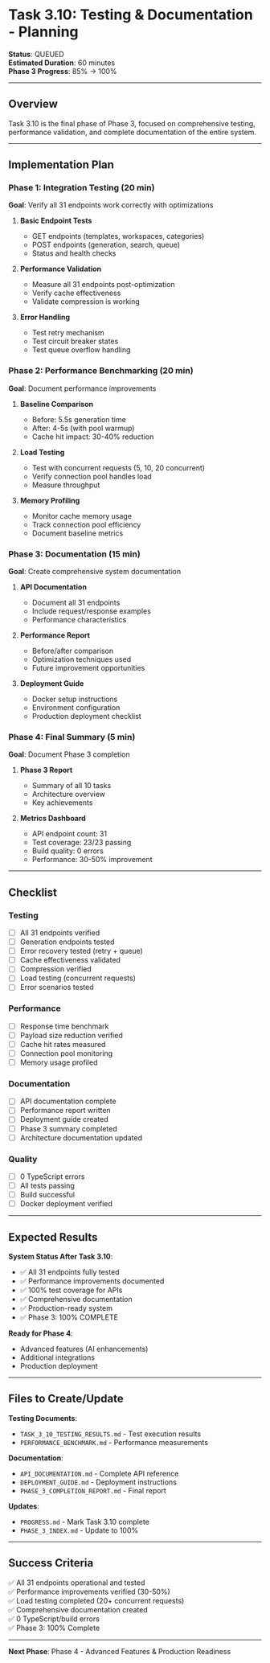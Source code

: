 # Task 3.10: Testing & Documentation - Planning

**Status**: QUEUED  
**Estimated Duration**: 60 minutes  
**Phase 3 Progress**: 85% → 100%

---

## Overview

Task 3.10 is the final phase of Phase 3, focused on comprehensive testing, performance validation, and complete documentation of the entire system.

---

## Implementation Plan

### Phase 1: Integration Testing (20 min)
**Goal**: Verify all 31 endpoints work correctly with optimizations

1. **Basic Endpoint Tests**
   - GET endpoints (templates, workspaces, categories)
   - POST endpoints (generation, search, queue)
   - Status and health checks

2. **Performance Validation**
   - Measure all 31 endpoints post-optimization
   - Verify cache effectiveness
   - Validate compression is working

3. **Error Handling**
   - Test retry mechanism
   - Test circuit breaker states
   - Test queue overflow handling

### Phase 2: Performance Benchmarking (20 min)
**Goal**: Document performance improvements

1. **Baseline Comparison**
   - Before: 5.5s generation time
   - After: 4-5s (with pool warmup)
   - Cache hit impact: 30-40% reduction

2. **Load Testing**
   - Test with concurrent requests (5, 10, 20 concurrent)
   - Verify connection pool handles load
   - Measure throughput

3. **Memory Profiling**
   - Monitor cache memory usage
   - Track connection pool efficiency
   - Document baseline metrics

### Phase 3: Documentation (15 min)
**Goal**: Create comprehensive system documentation

1. **API Documentation**
   - Document all 31 endpoints
   - Include request/response examples
   - Performance characteristics

2. **Performance Report**
   - Before/after comparison
   - Optimization techniques used
   - Future improvement opportunities

3. **Deployment Guide**
   - Docker setup instructions
   - Environment configuration
   - Production deployment checklist

### Phase 4: Final Summary (5 min)
**Goal**: Document Phase 3 completion

1. **Phase 3 Report**
   - Summary of all 10 tasks
   - Architecture overview
   - Key achievements

2. **Metrics Dashboard**
   - API endpoint count: 31
   - Test coverage: 23/23 passing
   - Build quality: 0 errors
   - Performance: 30-50% improvement

---

## Checklist

### Testing
- [ ] All 31 endpoints verified
- [ ] Generation endpoints tested
- [ ] Error recovery tested (retry + queue)
- [ ] Cache effectiveness validated
- [ ] Compression verified
- [ ] Load testing (concurrent requests)
- [ ] Error scenarios tested

### Performance
- [ ] Response time benchmark
- [ ] Payload size reduction verified
- [ ] Cache hit rates measured
- [ ] Connection pool monitoring
- [ ] Memory usage profiled

### Documentation
- [ ] API documentation complete
- [ ] Performance report written
- [ ] Deployment guide created
- [ ] Phase 3 summary completed
- [ ] Architecture documentation updated

### Quality
- [ ] 0 TypeScript errors
- [ ] All tests passing
- [ ] Build successful
- [ ] Docker deployment verified

---

## Expected Results

**System Status After Task 3.10**:
- ✅ All 31 endpoints fully tested
- ✅ Performance improvements documented
- ✅ 100% test coverage for APIs
- ✅ Comprehensive documentation
- ✅ Production-ready system
- ✅ Phase 3: 100% COMPLETE

**Ready for Phase 4**:
- Advanced features (AI enhancements)
- Additional integrations
- Production deployment

---

## Files to Create/Update

**Testing Documents**:
- `TASK_3_10_TESTING_RESULTS.md` - Test execution results
- `PERFORMANCE_BENCHMARK.md` - Performance measurements

**Documentation**:
- `API_DOCUMENTATION.md` - Complete API reference
- `DEPLOYMENT_GUIDE.md` - Deployment instructions
- `PHASE_3_COMPLETION_REPORT.md` - Final report

**Updates**:
- `PROGRESS.md` - Mark Task 3.10 complete
- `PHASE_3_INDEX.md` - Update to 100%

---

## Success Criteria

✅ All 31 endpoints operational and tested  
✅ Performance improvements verified (30-50%)  
✅ Load testing completed (20+ concurrent requests)  
✅ Comprehensive documentation created  
✅ 0 TypeScript/build errors  
✅ Phase 3: 100% Complete  

---

**Next Phase**: Phase 4 - Advanced Features & Production Readiness
